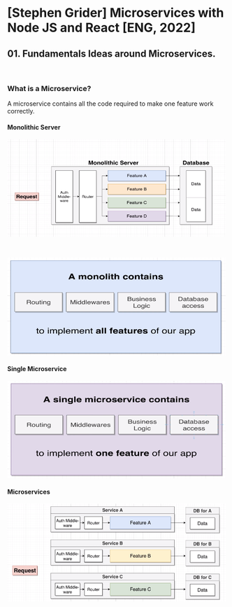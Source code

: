 
# [Stephen Grider] Microservices with Node JS and React [ENG, 2022]

## 01. Fundamentals Ideas around Microservices.
<br/>

### What is a Microservice?
A microservice contains all the code required to make one feature work correctly.

#### Monolithic Server

![Application](/img/pic_01_04.png?raw=true)

<br/>

![Application](/img/pic_01_05.png?raw=true)

#### Single Microservice

![Application](/img/pic_01_06.png?raw=true)

#### Microservices

![Application](/img/pic_01_07.png?raw=true)
